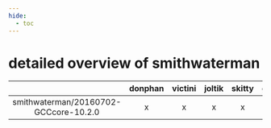 ```yaml
---
hide:
  - toc
---
```


detailed overview of smithwaterman
==================================

| |donphan|victini|joltik|skitty|gallade|accelgor|swalot|doduo|
| :---: | :---: | :---: | :---: | :---: | :---: | :---: | :---: | :---: |
|smithwaterman/20160702-GCCcore-10.2.0|x|x|x|x|-|-|x|x|

